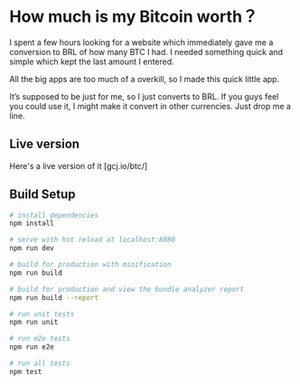 # How much is my Bitcoin worth？

I spent a few hours looking for a website which immediately gave me a conversion to BRL of how many BTC I had. I needed something quick and simple which kept the last amount I entered.

All the big apps are too much of a overkill, so I made this quick little app.

It’s supposed to be just for me, so I just converts to BRL. If you guys feel you could use it, I might make it convert in other currencies. Just drop me a line.

## Live version

Here's a live version of it [gcj.io/btc/]

## Build Setup

``` bash
# install dependencies
npm install

# serve with hot reload at localhost:8080
npm run dev

# build for production with minification
npm run build

# build for production and view the bundle analyzer report
npm run build --report

# run unit tests
npm run unit

# run e2e tests
npm run e2e

# run all tests
npm test
```
